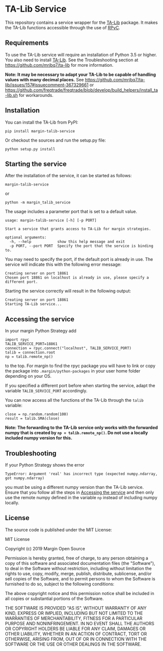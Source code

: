 # TA-Lib Service

This repository contains a service wrapper for the [TA-Lib](https://github.com/mrjbq7/ta-lib)
package. It makes the TA-Lib functions accessible through the use of
[RPyC](https://rpyc.readthedocs.io/en/latest/).

## Requirements
To use the TA-Lib service will require an installation of Python 3.5 or higher. You also need to
install [TA-Lib](http://ta-lib.org/). See the Troubleshooting section at
https://github.com/mrjbq7/ta-lib for more information.

**Note: It may be necessary to adapt your TA-Lib to be capable of handling values with many decimal
places.** See
https://github.com/mrjbq7/ta-lib/issues/157#issuecomment-367329661 or
https://github.com/freqtrade/freqtrade/blob/develop/build_helpers/install_ta-lib.sh for workarounds.


## Installation
You can install the TA-Lib from PyPI:
```
pip install margin-talib-service
```
Or checkout the sources and run the setup.py file:
```
python setup.py install
```

## Starting the service
After the installation of the service, it can be started as follows:
```
margin-talib-service
```
or
```
python -m margin_talib_service
```

The usage includes a parameter port that is set to a default value.
```
usage: margin-talib-service [-h] [-p PORT]

Start a service that grants access to TA-Lib for margin strategies.

optional arguments:
  -h, --help            show this help message and exit
  -p PORT, --port PORT  Specify the port that the service is binding to.
```

You may need to specify the port, if the default port is already in use. The service will
indicate this with the following error message:
```
Creating server on port 18861
Chosen port 18861 on localhost is already in use, please specify a different port.
```

Starting the service correctly will result in the following output:
```
Creating server on port 18861
Starting TA-Lib service...
```

<a name="accessing"></a>
## Accessing the service
In your margin Python Strategy add
```
import rpyc
TALIB_SERVICE_PORT=18861
connection = rpyc.connect("localhost", TALIB_SERVICE_PORT)
talib = connection.root
np = talib.remote_np()
```
to the top. For margin to find the rpyc package you will have to link or copy the package into 
`.margin/python-packages` in your user home folder depending on your OS.

If you specified a different port before when starting the service, adapt the variable
`TALIB_SERVICE_PORT` accordingly.

You can now access all the functions of the TA-Lib through the `talib` variable:
```
close = np.random.random(100)
result = talib.SMA(close)
```

**Note: The forwarding to the TA-Lib service only works with the forwarded numpy that is
created by `np = talib.remote_np()`. Do not use a locally included numpy version for this.**


## Troubleshooting
If your Python Strategy shows the error
```
TypeError: Argument 'real' has incorrect type (expected numpy.ndarray, got numpy.ndarray)
```
you must be using a different numpy version than the TA-Lib service.
Ensure that you follow all the steps in [Accessing the service](#accessing-the-service) and then
only use the remote numpy defined in the variable `np` instead of including numpy locally.

## License
The source code is published under the MIT License:

MIT License

Copyright (c) 2019 Margin Open Source

Permission is hereby granted, free of charge, to any person obtaining a copy
of this software and associated documentation files (the "Software"), to deal
in the Software without restriction, including without limitation the rights
to use, copy, modify, merge, publish, distribute, sublicense, and/or sell
copies of the Software, and to permit persons to whom the Software is
furnished to do so, subject to the following conditions:

The above copyright notice and this permission notice shall be included in all
copies or substantial portions of the Software.

THE SOFTWARE IS PROVIDED "AS IS", WITHOUT WARRANTY OF ANY KIND, EXPRESS OR
IMPLIED, INCLUDING BUT NOT LIMITED TO THE WARRANTIES OF MERCHANTABILITY,
FITNESS FOR A PARTICULAR PURPOSE AND NONINFRINGEMENT. IN NO EVENT SHALL THE
AUTHORS OR COPYRIGHT HOLDERS BE LIABLE FOR ANY CLAIM, DAMAGES OR OTHER
LIABILITY, WHETHER IN AN ACTION OF CONTRACT, TORT OR OTHERWISE, ARISING FROM,
OUT OF OR IN CONNECTION WITH THE SOFTWARE OR THE USE OR OTHER DEALINGS IN THE
SOFTWARE.
